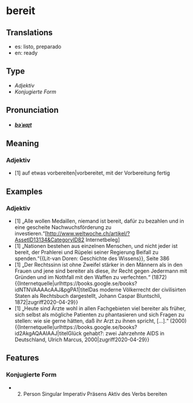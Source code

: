 # bereit
## Translations
- es: listo, preparado
- en: ready
## Type
- _Adjektiv_
- _Konjugierte Form_
## Pronunciation
- **_[bəˈʁaɪ̯t](https://commons.wikimedia.org/wiki/File:De-bereit.ogg)_**
## Meaning
### Adjektiv
- [1] auf etwas vorbereiten|vorbereitet, mit der Vorbereitung fertig
## Examples
### Adjektiv
- [1] „Alle wollen Medaillen, niemand ist bereit, dafür zu bezahlen und in eine gescheite Nachwuchsförderung zu investieren.“<ref>[http://www.weltwoche.ch/artikel/?AssetID13134&CategoryID82 Internetbeleg]</ref>
- [1] „Nationen bestehen aus einzelnen Menschen, und nicht jeder ist bereit, der Prahlerei und Rüpelei seiner Regierung Beifall zu spenden.“<ref>{{Lit-van Doren: Geschichte des Wissens}}, Seite 386</ref>
- [1] „Der Rechtssinn ist ohne Zweifel stärker in den Männern als in den Frauen und jene sind bereiter als diese, ihr Recht gegen Jedermann mit Gründen und im Nothfall mit den Waffen zu verfechten.“ (1872)<ref>{{Internetquelle|urlhttps://books.google.se/books?idNTNVAAAAcAAJ&pgPA1|titelDas moderne Völkerrecht der civilisirten Staten als Rechtsbuch dargestellt, Johann Caspar Bluntschli, 1872|zugriff2020-04-29}}</ref>
- [1] „Heute sind Ärzte wohl in allen Fachgebieten viel bereiter als früher, sich selbst als mögliche Patienten zu phantasieren und sich Fragen zu stellen: wie sie gerne hätten, daß ihr Arzt zu ihnen spricht, […].“ (2000)<ref>{{Internetquelle|urlhttps://books.google.se/books?id2AkgAQAAIAAJ|titelGlück gehabt?: zwei Jahrzehnte AIDS in Deutschland, Ulrich Marcus, 2000|zugriff2020-04-29}}</ref>
## Features
### Konjugierte Form
- 2. Person Singular Imperativ Präsens Aktiv des Verbs bereiten
